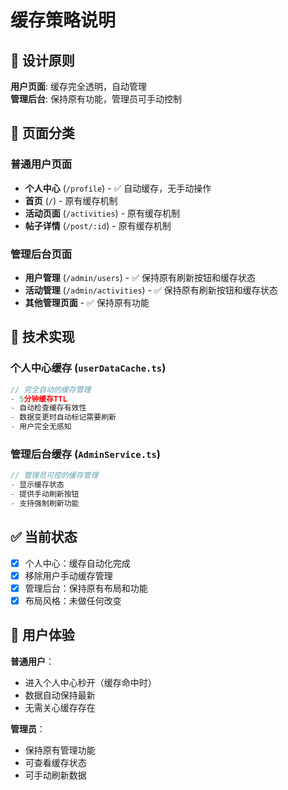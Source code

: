 # 缓存策略说明

## 🎯 设计原则

**用户页面**: 缓存完全透明，自动管理  
**管理后台**: 保持原有功能，管理员可手动控制

## 📄 页面分类

### 普通用户页面
- **个人中心** (`/profile`) - ✅ 自动缓存，无手动操作
- **首页** (`/`) - 原有缓存机制
- **活动页面** (`/activities`) - 原有缓存机制
- **帖子详情** (`/post/:id`) - 原有缓存机制

### 管理后台页面  
- **用户管理** (`/admin/users`) - ✅ 保持原有刷新按钮和缓存状态
- **活动管理** (`/admin/activities`) - ✅ 保持原有刷新按钮和缓存状态
- **其他管理页面** - ✅ 保持原有功能

## 🔧 技术实现

### 个人中心缓存 (`userDataCache.ts`)
```typescript
// 完全自动的缓存管理
- 5分钟缓存TTL
- 自动检查缓存有效性
- 数据变更时自动标记需要刷新
- 用户完全无感知
```

### 管理后台缓存 (`AdminService.ts`)
```typescript
// 管理员可控的缓存管理
- 显示缓存状态
- 提供手动刷新按钮
- 支持强制刷新功能
```

## ✅ 当前状态

- [x] 个人中心：缓存自动化完成
- [x] 移除用户手动缓存管理
- [x] 管理后台：保持原有布局和功能
- [x] 布局风格：未做任何改变

## 🎉 用户体验

**普通用户**：  
- 进入个人中心秒开（缓存命中时）
- 数据自动保持最新
- 无需关心缓存存在

**管理员**：  
- 保持原有管理功能
- 可查看缓存状态
- 可手动刷新数据
